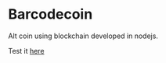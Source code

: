 Barcodecoin
======

Alt coin using blockchain developed in nodejs.

Test it [here](http://www.barcodecoin.net)

